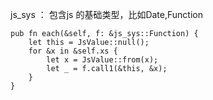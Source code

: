 js_sys ： 包含js 的基础类型，比如Date,Function

    pub fn each(&self, f: &js_sys::Function) {
        let this = JsValue::null();
        for &x in &self.xs {
            let x = JsValue::from(x);
            let _ = f.call1(&this, &x);
        }
    }